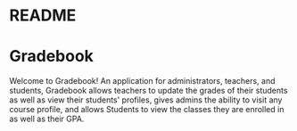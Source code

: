 # README

# Gradebook

Welcome to Gradebook! An application for administrators, teachers, and students, Gradebook allows teachers to update the grades of their students as well as view their students' profiles, gives admins the ability to visit any course profile, and allows Students to view the classes they are enrolled in as well as their GPA.

##
